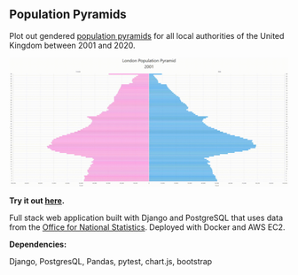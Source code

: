 ## Population Pyramids

Plot out gendered [population pyramids](https://en.wikipedia.org/wiki/Population_pyramid) for all local authorities of the United Kingdom between 2001 and 2020.

<p align="center">
  <img src="https://github.com/slehmann1/Population-Pyramids/blob/main/resources/LondonPopulationPyramid.gif?raw=true" />
</p>

**Try it out [here](https://samuellehmann.com/populationpyramids/geo/London/).**

Full stack web application built with Django and PostgreSQL that uses data from the [Office for National Statistics](https://www.ons.gov.uk/peoplepopulationandcommunity/populationandmigration/populationestimates). Deployed with Docker and AWS EC2. 

**Dependencies:**

Django, PostgresQL, Pandas, pytest, chart.js, bootstrap 
